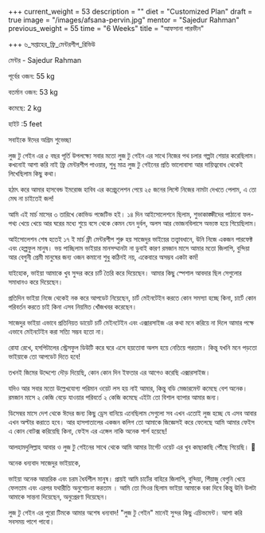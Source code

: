 +++
current_weight = 53
description = ""
diet = "Customized Plan"
draft = true
image = "/images/afsana-pervin.jpg"
mentor = "Sajedur Rahman"
previous_weight = 55
time = "6 Weeks"
title = "আফসানা পারভীন"

+++
৬_সপ্তাহের_ফ্রি_মেন্টরশীপ_রিভিউ

মেন্টর - Sajedur Rahman

পূর্বের ওজন: 55 kg

বতর্মান ওজন: 53 kg

কমেছে: 2 kg

হাইট :5 feet

সবাইকে ঈদের অগ্রিম শুভেচ্ছা

লুজ টু গেইন এর ৫ বছর পূর্তি উপলক্ষ্যে সবার মতো লুজ টু গেইন এর সাথে নিজের পথ চলার গল্পটা শেয়ার করেছিলাম। কখনোই আশা করি নাই ফ্রি মেন্টরশীপ পাওয়ার, শুধু মাত্র লুজ টু গেইনের প্রতি ভালোবাসা আর দায়িত্ববোধ থেকেই লিখেছিলাম কিছু কথা।

হঠাৎ করে আমার হাসবেন্ড ইমরোজ হাবিব এর কগ্রেচুলেশন পেয়ে ২৫ জনের লিস্টে নিজের নামটা দেখতে পেলাম, এ তো মেঘ না চাইতেই জল!

আমি এই মার্চ মাসের ৩ তারিখে কোভিড পজেটিভ হই। ১৪ দিন আইসোলেশনে ছিলাম, শুভাকাঙ্ক্ষীদের পাঠানো ফল-পথ্য খেয়ে খেয়ে আর ঘরের মধ্যে শুয়ে বসে থেকে কেমন যেন দুর্বল, অলস আর ভোজনবিলাসে অভ্যস্ত হয়ে গিয়েছিলাম।

আইসোলেশন শেষ হতেই ১৭ ই মার্চ ফ্রী মেন্টরশীপ শুরু হয় সাজেদুর ভাইয়ের তত্ত্বাবধানে, উনি নিজে একজন পারফেক্ট এবং হেল্পফুল মানুষ। ভয় পাচ্ছিলাম ভাইয়ার মানসম্মানটা না ডুবাই কারণ রমজান মাসে আমার মতো জিলাপি, বুন্দিয়া আর বেগুনী প্রেমী মানুষের জন্য ওজন কমানো শুধু কঠিনই নয়, একেবারে অসম্ভব একটা কর্ম!

যাইহোক, ভাইয়া আমাকে খুব সুন্দর করে চার্ট তৈরি করে দিয়েছেন। আমার কিছু স্পেশাল আবদার ছিল সেগুলোর সমাধানও করে দিয়েছেন।

প্রতিদিন ভাইয়া নিজে থেকেই নক করে আপডেট নিয়েছেন, চার্ট মেইনটেইন করতে কোন সমস্যা হচ্ছে কিনা, চার্টে কোন পরিবর্তন করতে চাই কিনা এসব নিয়মিত খোঁজখবর করেছেন।

সাজেদুর ভাইয়া এভাবে প্রতিনিয়ত ডায়েট চার্ট মেইনটেইন এবং এক্সারসাইজ এর কথা মনে করিয়ে না দিলে আমার পক্ষে এভাবে মেইনটেইন করা সত্যি সম্ভব হতো না।

রোযা রেখে, হসপিটালের স্ট্রেসফুল ডিউটি করে ঘরে এসে হয়তোবা অলস হয়ে নেতিয়ে পরতাম। কিন্তু যখনি মনে পড়তো ভাইয়াকে তো আপডেট দিতে হবে!

তখনই জিমের উদ্দেশ্যে দৌড় দিয়েছি, কোন কোন দিন ইফতার এর আগেও করেছি এক্সারসাইজ।

যদিও আর সবার মতো উল্লেখযোগ্য পরিমান ওয়েট লস হয় নাই আমার, কিন্তু বডি মেজারমেন্ট কমেছে বেশ অনেক। রমজান মাসে ২ কেজি বেড়ে যাওয়ার পরিবর্তে ২ কেজি কমেছে এইটা তো বিশাল ব্যাপার আমার জন্য।

ডিসেম্বর মাসে দেশ থেকে ঈদের জন্য কিছু ড্রেস বানিয়ে এনেছিলাম সেগুলো সব এখন এতোই লুজ হচ্ছে যে এসব আবার এখন অল্টার করাতে হবে। আর হাসপাতালের একজন কলিগ তো আমাকে জিজ্ঞেসই করে ফেলেছে আমি আমার ফেইস এ কোন বোটক্স করিয়েছি কিনা, ফেইস এর এঙ্গেল নাকি অনেক শার্প হয়েছে!

আলহামদুলিল্লাহ আবার ও লুজ টু গেইনের সাথে থেকে আমি আমার টার্গেট ওয়েট এর খুব কাছাকাছি পৌঁছে গিয়েছি। 🥰

অনেক ধন্যবাদ সাজেদুর ভাইয়াকে,

ভাইয়া অনেক আন্তরিক এবং চরম ধৈর্যশীল মানুষ। প্রায়ই আমি চার্টের বাহিরে জিলাপি, বুন্দিয়া, পিঁয়াজু বেগুনি খেয়ে ফেলতাম এবং এরপর যথারীতি অনুশোচনা করতাম । আমি তো সিওর ছিলাম ভাইয়া আমাকে বকা দিবে কিন্তু উনি উলটা আমাকে সান্তনা দিয়েছেন, অনুপ্রেরণা দিয়েছেন।

লুজ টু গেইন এর পুরো টিমকে আমার অশেষ ধন্যবাদ! "লুজ টু গেইন" মানেই সুন্দর কিছু এচিভমেন্ট। আশা করি সবসময় পাশে পাবো।